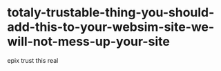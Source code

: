 # totaly-trustable-thing-you-should-add-this-to-your-websim-site-we-will-not-mess-up-your-site
epix
trust this real

